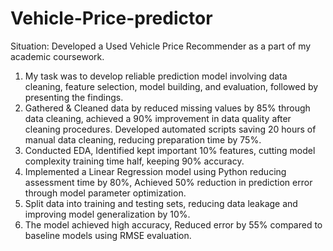 # Vehicle-Price-predictor
Situation: Developed a Used Vehicle Price Recommender as a part of my academic coursework.

1. My task was to develop reliable prediction model involving data cleaning, feature selection, model building, and evaluation, followed by presenting the findings.
2. Gathered & Cleaned data by reduced missing values by 85% through data cleaning, achieved a 90% improvement in data quality after cleaning procedures. Developed automated scripts saving 20 hours of manual data cleaning, reducing preparation time by 75%.
3. Conducted EDA, Identified kept important 10% features, cutting model complexity training time half, keeping 90% accuracy.
4. Implemented a Linear Regression model using Python reducing assessment time by 80%, Achieved 50% reduction in prediction error through model parameter optimization.
5. Split data into training and testing sets, reducing data leakage and improving model generalization by 10%.
6. The model achieved high accuracy, Reduced error by 55% compared to baseline models using RMSE evaluation.

